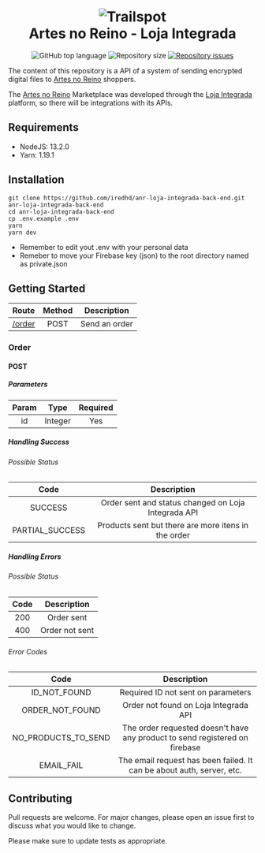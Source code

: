 <h1 align="center">
    <img alt="Trailspot" src="https://res.cloudinary.com/iredhd/image/upload/v1593003031/artes-no-reino/7c86053342_xdqzgf.png" />
    <br>
    Artes no Reino - Loja Integrada
</h1>
<p align="center">
  <img alt="GitHub top language" src="https://img.shields.io/github/languages/top/iredhd/anr-loja-integrada.svg">

  <img alt="Repository size" src="https://img.shields.io/github/repo-size/iredhd/anr-loja-integrada.svg">

  <a href="https://github.com/iredhd/trailspot/issues">
    <img alt="Repository issues" src="https://img.shields.io/github/issues/iredhd/anr-loja-integrada.svg">
  </a>
</p>

The content of this repository is a API of a system of sending encrypted digital files to [Artes no Reino](https://loja.artesnoreino.com.br) shoppers.

The [Artes no Reino](https://loja.artesnoreino.com.br) Marketplace was developed through the [Loja Integrada](https://lojaintegrada.com.br) platform, so there will be integrations with its APIs.

## Requirements
* NodeJS: 13.2.0
* Yarn: 1.19.1

## Installation
```
git clone https://github.com/iredhd/anr-loja-integrada-back-end.git anr-loja-integrada-back-end
cd anr-loja-integrada-back-end
cp .env.example .env
yarn
yarn dev
```
- Remember to edit yout .env with your personal data
- Remeber to move your Firebase key (json) to the root directory named as private.json

## Getting Started

|Route|Method|Description|
|:-:|:-:|:-:|
|[/order](#order) |POST|Send an order|

### Order
#### POST
##### Parameters

|Param|Type|Required|
|:-:|:-:|:-:|
|id|Integer|Yes|

##### Handling Success

###### Possible Status
|Code|Description|
|:-:|:-:|
|SUCCESS|Order sent and status changed on Loja Integrada API|
|PARTIAL_SUCCESS|Products sent but there are more itens in the order|

##### Handling Errors

###### Possible Status

|Code|Description|
|:-:|:-:|
|200|Order sent|
|400|Order not sent|

###### Error Codes

|Code|Description|
|:-:|:-:|
|ID_NOT_FOUND|Required ID not sent on parameters|
|ORDER_NOT_FOUND|Order not found on Loja Integrada API|
|NO_PRODUCTS_TO_SEND|The order requested doesn't have any product to send registered on firebase|
|EMAIL_FAIL|The email request has been failed. It can be about auth, server, etc.|

## Contributing
Pull requests are welcome. For major changes, please open an issue first to discuss what you would like to change.

Please make sure to update tests as appropriate.
